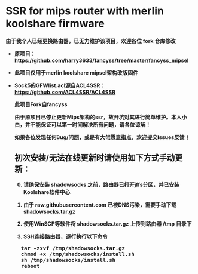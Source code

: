 # SSR for mips router with merlin koolshare firmware

<b>由于我个人已经更换路由器，已无力维护该项目，欢迎各位 fork 仓库修改

* <b>原项目：https://github.com/harry3633/fancyss/tree/master/fancyss_mipsel</b>
* <b>此项目仅用于merlin koolshare mipsel架构改版固件</b>
* <b>Sock5的GFWlist.acl源自ACL4SSR：https://github.com/ACL4SSR/ACL4SSR</b>

    此项目Fork自fancyss

    由于原项目已停止更新Mips架构的ssr，故开坑对其进行简单维护。本人小白，并不能保证可以第一时间解决所有问题，请各位谅解！

    如果各位发现任何Bug/问题，或是有大佬愿意指点，欢迎提交Issues反馈！

    ## 初次安装/无法在线更新时请使用如下方式手动更新：

    0. 请确保安装 shadowsocks 之前，路由器已打开jffs分区，并已安装Koolshare软件中心

    1. 由于 raw.githubusercontent.com 已被DNS污染，需要手动下载 shadowsocks.tar.gz

    2. 使用WinSCP等软件将 shadowsocks.tar.gz 上传到路由器 /tmp 目录下

    3. SSH连接路由器，逐行执行以下命令

    <pre>
    tar -zxvf /tmp/shadowsocks.tar.gz
    chmod +x /tmp/shadowsocks/install.sh
    sh /tmp/shadowsocks/install.sh
    reboot
    </pre>
